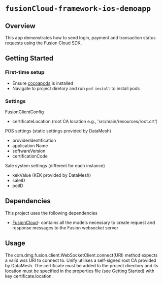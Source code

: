 # ``fusionCloud-framework-ios-demoapp``

## Overview

This app demonstrates how to send login, payment and transaction status requests using the Fusion Cloud SDK.

## Getting Started

### First-time setup

* Ensure [cocoapods](https://guides.cocoapods.org/using/getting-started.html) is installed
* Navigate to project diretory and run `pod install` to install pods

### Settings

FusionClientConfig

* certificateLocation (root CA location e.g., 'src/main/resources/root.crt')<!--@END_MENU_TOKEN@-->

POS settings (static settings provided by DataMesh)

* providerIdentification
* application Name
* softwareVersion
* certificationCode

Sale system settings (different for each instance)

* kekValue (KEK provided by DataMesh)
* saleID
* poiID


## Dependencies

This project uses the following dependencies

- [FusionCloud](https://github.com/datameshgroup/fusioncloud-sdk-ios)- contains all the models necessary to create request and response messages to the Fusion websocket server


## Usage

The com.dmg.fusion.client.WebSocketClient.connect(URI) method expects a valid wss URI to connect to. Unify utilises a self-signed root CA provided by DataMesh. The certificate must be added to the project directory and its location must be specified in the properties file (see Getting Started) with key certificate.location.
